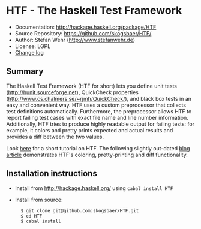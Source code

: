 # HTF - The Haskell Test Framework

* Documentation:     http://hackage.haskell.org/package/HTF
* Source Repository: https://github.com/skogsbaer/HTF/
* Author:            Stefan Wehr (http://www.stefanwehr.de)
* License: LGPL
* [Change log](ChangeLog)

## Summary

The Haskell Test Framework (HTF for short) lets you define unit tests
(http://hunit.sourceforge.net), QuickCheck properties
(http://www.cs.chalmers.se/~rjmh/QuickCheck/), and black box tests in an
easy and convenient way. HTF uses a custom preprocessor that collects
test definitions automatically. Furthermore, the preprocessor allows
HTF to report failing test cases with exact file name and line number
information. Additionally, HTF tries to produce highly readable output
for failing tests: for example, it colors and pretty prints expected and
actual results and provides a diff between the two values.

Look [here](http://hackage.haskell.org/packages/archive/HTF/latest/doc/html/Test-Framework-Tutorial.html)
for a short tutorial on HTF. The following slightly out-dated
[blog article](http://factisresearch.blogspot.de/2011/10/new-version-of-htf-with-diffs-colors.html)
demonstrates HTF's coloring, pretty-printing and diff functionality.

## Installation instructions

* Install from http://hackage.haskell.org/ using `cabal install HTF`
* Install from source:

        $ git clone git@github.com:skogsbaer/HTF.git
        $ cd HTF
        $ cabal install
